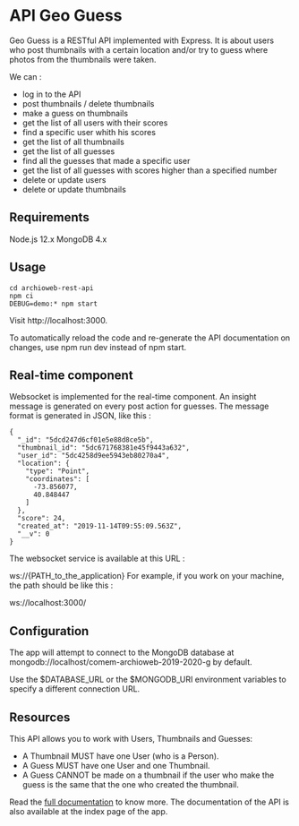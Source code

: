 # API Geo Guess
Geo Guess is a RESTful API implemented with Express. It is about users who post thumbnails with a certain location and/or try to guess where photos from the thumbnails were taken.

We can :

* log in to the API
* post thumbnails / delete thumbnails
* make a guess on thumbnails
* get the list of all users with their scores
* find a specific user whith his scores
* get the list of all thumbnails
* get the list of all guesses
* find all the guesses that made a specific user
* get the list of all guesses with scores higher than a specified number
* delete or update users
* delete or update thumbnails

## Requirements
Node.js 12.x
MongoDB 4.x

## Usage
```git clone git@github.com:AngelLando/archioweb-rest-api.git
cd archioweb-rest-api
npm ci
DEBUG=demo:* npm start
```

Visit http://localhost:3000.

To automatically reload the code and re-generate the API documentation on changes, use npm run dev instead of npm start.

## Real-time component
Websocket is implemented for the real-time component. An insight message is generated on every post action for guesses. The message format is generated in JSON, like this :

```
{
  "_id": "5dcd247d6cf01e5e88d8ce5b",
  "thumbnail_id": "5dc671768381e45f9443a632",
  "user_id": "5dc4258d9ee5943eb80270a4",
  "location": {
    "type": "Point",
    "coordinates": [
      -73.856077,
      40.848447
    ]
  },
  "score": 24,
  "created_at": "2019-11-14T09:55:09.563Z",
  "__v": 0
}
```

The websocket service is available at this URL :

ws://{PATH_to_the_application}
For example, if you work on your machine, the path should be like this :

ws://localhost:3000/

## Configuration
The app will attempt to connect to the MongoDB database at mongodb://localhost/comem-archioweb-2019-2020-g by default.

Use the $DATABASE_URL or the $MONGODB_URI environment variables to specify a different connection URL.

## Resources
This API allows you to work with Users, Thumbnails and Guesses:

* A Thumbnail MUST have one User (who is a Person).
* A Guess MUST have one User and one Thumbnail.
* A Guess CANNOT be made on a thumbnail if the user who make the guess is the same that the one who created the thumbnail.

Read the [full documentation](https://comem-archioweb-2019-2020-g.herokuapp.com/) to know more. The documentation of the API is also available at the index page of the app. 